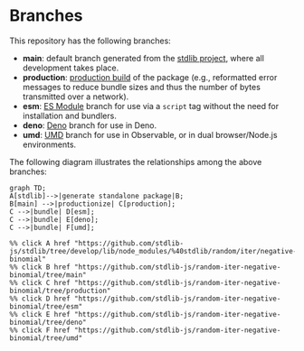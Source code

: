 <!--

@license Apache-2.0

Copyright (c) 2022 The Stdlib Authors.

Licensed under the Apache License, Version 2.0 (the "License");
you may not use this file except in compliance with the License.
You may obtain a copy of the License at

    http://www.apache.org/licenses/LICENSE-2.0

Unless required by applicable law or agreed to in writing, software
distributed under the License is distributed on an "AS IS" BASIS,
WITHOUT WARRANTIES OR CONDITIONS OF ANY KIND, either express or implied.
See the License for the specific language governing permissions and
limitations under the License.

-->

# Branches

This repository has the following branches:

-   **main**: default branch generated from the [stdlib project][stdlib-url], where all development takes place.
-   **production**: [production build][production-url] of the package (e.g., reformatted error messages to reduce bundle sizes and thus the number of bytes transmitted over a network).
-   **esm**: [ES Module][esm-url] branch for use via a `script` tag without the need for installation and bundlers.
-   **deno**: [Deno][deno-url] branch for use in Deno.
-   **umd**: [UMD][umd-url] branch for use in Observable, or in dual browser/Node.js environments.

The following diagram illustrates the relationships among the above branches:

```mermaid
graph TD;
A[stdlib]-->|generate standalone package|B;
B[main] -->|productionize| C[production];
C -->|bundle| D[esm];
C -->|bundle| E[deno];
C -->|bundle| F[umd];

%% click A href "https://github.com/stdlib-js/stdlib/tree/develop/lib/node_modules/%40stdlib/random/iter/negative-binomial"
%% click B href "https://github.com/stdlib-js/random-iter-negative-binomial/tree/main"
%% click C href "https://github.com/stdlib-js/random-iter-negative-binomial/tree/production"
%% click D href "https://github.com/stdlib-js/random-iter-negative-binomial/tree/esm"
%% click E href "https://github.com/stdlib-js/random-iter-negative-binomial/tree/deno"
%% click F href "https://github.com/stdlib-js/random-iter-negative-binomial/tree/umd"
```

[stdlib-url]: https://github.com/stdlib-js/stdlib/tree/develop/lib/node_modules/%40stdlib/random/iter/negative-binomial
[production-url]: https://github.com/stdlib-js/random-iter-negative-binomial/tree/production
[deno-url]: https://github.com/stdlib-js/random-iter-negative-binomial/tree/deno
[umd-url]: https://github.com/stdlib-js/random-iter-negative-binomial/tree/umd
[esm-url]: https://github.com/stdlib-js/random-iter-negative-binomial/tree/esm